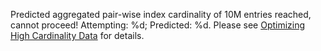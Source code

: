 Predicted aggregated pair-wise index cardinality of 10M entries reached, cannot proceed! 
Attempting: %d; Predicted: %d. Please see [Optimizing High Cardinality Data](https://docs.wavefront.com/cardinality.html#optimizing-high-cardinality-data) for details.